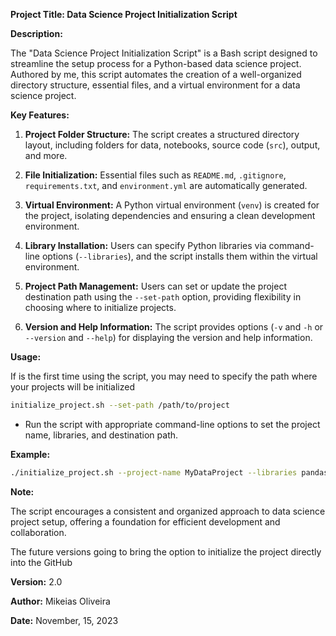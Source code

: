 **Project Title: Data Science Project Initialization Script**

**Description:**

The "Data Science Project Initialization Script" is a Bash script designed to streamline the setup process for a Python-based data science project. Authored by me, this script automates the creation of a well-organized directory structure, essential files, and a virtual environment for a data science project.

**Key Features:**
1. **Project Folder Structure:** The script creates a structured directory layout, including folders for data, notebooks, source code (`src`), output, and more.
  
2. **File Initialization:** Essential files such as `README.md`, `.gitignore`, `requirements.txt`, and `environment.yml` are automatically generated.

3. **Virtual Environment:** A Python virtual environment (`venv`) is created for the project, isolating dependencies and ensuring a clean development environment.

4. **Library Installation:** Users can specify Python libraries via command-line options (`--libraries`), and the script installs them within the virtual environment.

5. **Project Path Management:** Users can set or update the project destination path using the `--set-path` option, providing flexibility in choosing where to initialize projects.

6. **Version and Help Information:** The script provides options (`-v` and `-h` or `--version` and `--help`) for displaying the version and help information.

**Usage:**

If is the first time using the script, you may need to specify the path where your projects will be initialized

```bash
initialize_project.sh --set-path /path/to/project
```

- Run the script with appropriate command-line options to set the project name, libraries, and destination path.

**Example:**

```bash
./initialize_project.sh --project-name MyDataProject --libraries pandas numpy 
```

**Note:** 

The script encourages a consistent and organized approach to data science project setup, offering a foundation for efficient development and collaboration.

The future versions going to bring the option to initialize the project directly into the GitHub

**Version:** 2.0

**Author:** Mikeias Oliveira

**Date:** November, 15, 2023
